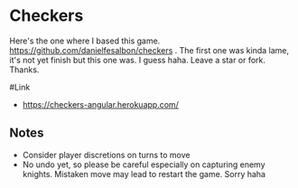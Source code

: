 # Checkers

Here's the one where I based this game. https://github.com/danielfesalbon/checkers . The first one was kinda lame, it's not yet finish but this one was. I guess haha. Leave a star or fork. Thanks.

#Link
 - https://checkers-angular.herokuapp.com/

## Notes
 - Consider player discretions on turns to move
 - No undo yet, so please be careful especially on capturing enemy knights. Mistaken move may lead to restart the game. Sorry haha

